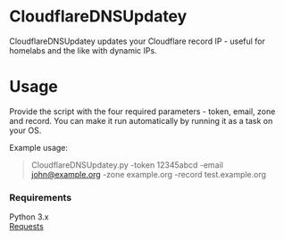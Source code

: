 # CloudflareDNSUpdatey
CloudflareDNSUpdatey updates your Cloudflare record IP - useful for homelabs and the like with dynamic IPs. 

# Usage
Provide the script with the four required parameters - token, email, zone and record. You can make it run automatically by running it as a task on your OS.

Example usage:
> CloudflareDNSUpdatey.py -token 12345abcd -email john@example.org -zone example.org -record test.example.org



### Requirements
Python  3.x  
[Requests ](http://docs.python-requests.org/en/master/) 

